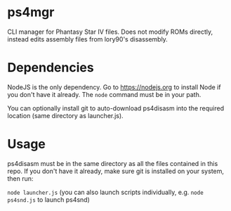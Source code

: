 # ps4mgr

CLI manager for Phantasy Star IV files. Does not modify ROMs directly, instead edits assembly files from lory90's disassembly.

# Dependencies

NodeJS is the only dependency. Go to https://nodejs.org to install Node if you don't have it already. The ```node``` command must be in your path.

You can optionally install git to auto-download ps4disasm into the required location (same directory as launcher.js).

# Usage

ps4disasm must be in the same directory as all the files contained in this repo. If you don't have it already, make sure git is installed on your system, then run:

```node launcher.js``` (you can also launch scripts individually, e.g. ```node ps4snd.js``` to launch ps4snd)
